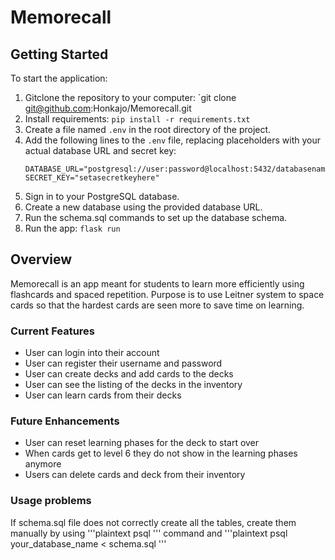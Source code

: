 # Memorecall

## Getting Started
To start the application:
1. Gitclone the repository to your computer: `git clone git@github.com:Honkajo/Memorecall.git
2. Install requirements: `pip install -r requirements.txt`
3. Create a file named `.env` in the root directory of the project.
4. Add the following lines to the `.env` file, replacing placeholders with your actual database URL and secret key:
    ```plaintext
    DATABASE_URL="postgresql://user:password@localhost:5432/databasename"
    SECRET_KEY="setasecretkeyhere"
    ```
5. Sign in to your PostgreSQL database.
6. Create a new database using the provided database URL.
7. Run the schema.sql commands to set up the database schema.
8. Run the app: `flask run`

## Overview
Memorecall is an app meant for students to learn more efficiently using flashcards and spaced repetition. Purpose is to use Leitner system to space cards so that the hardest cards are seen more to save time on learning.
### Current Features
- User can login into their account
- User can register their username and password
- User can create decks and add cards to the decks
- User can see the listing of the decks in the inventory
- User can learn cards from their decks

### Future Enhancements
- User can reset learning phases for the deck to start over
- When cards get to level 6 they do not show in the learning phases anymore
- Users can delete cards and deck from their inventory

### Usage problems
If schema.sql file does not correctly create all the tables, create them manually by using '''plaintext psql ''' command and '''plaintext psql your_database_name < schema.sql '''
